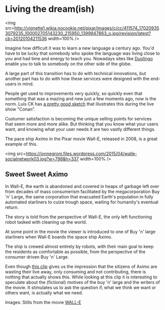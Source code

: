 # Living the dream(ish)

<img src=http://vignette1.wikia.nocookie.net/pixar/images/c/cc/411574_170209353079235_100002705143230_215950_1399847863_o.jpg/revision/latest?cb=20120104211536 width=100% />

Imagine how difficult it was to learn a new language a century ago. You'd have to be lucky that somebody who spoke the language was living close to you and had time and energy to teach you. Nowadays sites like [Duolingo](https://www.duolingo.com/) enable you to talk to somebody on the other side of the globe.

A large part of this transition has to do with technical innovations, but another part has to do with how these services were designed with the end-users in mind.

People get used to improvements very quickly, so quickly even that something that was a mazing and new just a few moments ago, now is the norm. Luis CK has [a pretty good sketch](https://www.youtube.com/watch?v=ZFsOUbZ0Lr0) that illustrates this during the live show "Conan".

Custumer satisfaction is becoming the unique selling points for services that seem more and more alike. But thinking that you know what your users want, and knowing what your user needs it are two vastly different things.

The pace ship Aximo in the Pixar movie Wall-E, released in 2008, is a great example of this.  

<img src=https://jonnegroni.files.wordpress.com/2015/04/walle-socialnetwork03.jpg?w=798&h=337 width=100% />

## Sweet Sweet Aximo

In Wall-E, the earth is abandoned and covered in heaps of garbage left over from decades of mass consumerism facilitated by the megacorporation Buy 'n' Large, the same corporation that evacuated Earth's population in fully automated starliners to cuize trough space, waiting for humanity's eventual return.

The story is told from the perspective of Wall-E, the only left functioning robot tasked with cleaning up the world.

At some point in the movie the viewer is introduced to one of Buy 'n' large starliners when Wall-E boards the space ship Aximo.

The ship is crewed almost entirely by robots, with their main goal to keep the residents as comfortable as possible, from the perspective of the consumer driven Buy 'n' Large.

Even though [this clip](https://www.youtube.com/watch?v=_xToQ4cIHkk) gives us the impression that the sitizens of Aximo are wasting their live away, only consuming and not contributing, there is nothing that actually shows this. While looking at this clip it is interesting to speculate about the (fictional) motives of the buy 'n' large and the writers of the movie. It stimulates us to ask the question if, what we think we want or others want, is actually what we need.

Images: Stills from the movie [WALL-E](http://www.imdb.com/title/tt0910970/)
